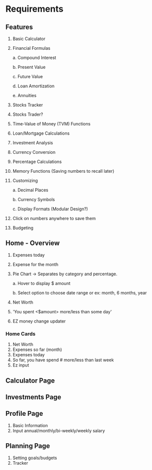 # Requirements

## Features

1. Basic Calculator
2. Financial Formulas

	a. Compound Interest

	b. Present Value

	c. Future Value

	d. Loan Amortization

	e. Annuities

3. Stocks Tracker
4. Stocks Trader?
5. Time-Value of Money (TVM) Functions
6. Loan/Mortgage Calculations
7. Investment Analysis
8. Currency Conversion
9. Percentage Calculations
10. Memory Functions (Saving numbers to recall later)
11. Customizing
    
	a. Decimal Places

	b. Currency Symbols

	c. Display Formats (Modular Design?)

12. Click on numbers anywhere to save them
13. Budgeting

## Home - Overview

1. Expenses today
2. Expense for the month
3. Pie Chart -> Separates by category and percentage.

   a. Hover to display $ amount

   b. Select option to choose date range or ex: month, 6 months, year

4. Net Worth
5. 'You spent <$amount> more/less than some day'
6. EZ money change updater

### Home Cards

1. Net Worth
2. Expenses so far (month)
3. Expenses today
4. So far, you have spend # more/less than last week
5. Ez input

## Calculator Page

## Investments Page

## Profile Page

1. Basic Information
2. Input annual/monthly/bi-weekly/weekly salary

## Planning Page

1. Setting goals/budgets
2. Tracker
